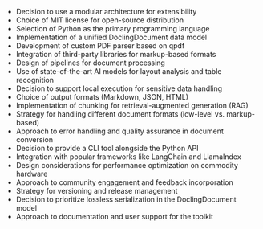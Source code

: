 - Decision to use a modular architecture for extensibility
- Choice of MIT license for open-source distribution
- Selection of Python as the primary programming language
- Implementation of a unified DoclingDocument data model
- Development of custom PDF parser based on qpdf
- Integration of third-party libraries for markup-based formats
- Design of pipelines for document processing
- Use of state-of-the-art AI models for layout analysis and table recognition
- Decision to support local execution for sensitive data handling
- Choice of output formats (Markdown, JSON, HTML)
- Implementation of chunking for retrieval-augmented generation (RAG)
- Strategy for handling different document formats (low-level vs. markup-based)
- Approach to error handling and quality assurance in document conversion
- Decision to provide a CLI tool alongside the Python API
- Integration with popular frameworks like LangChain and LlamaIndex
- Design considerations for performance optimization on commodity hardware
- Approach to community engagement and feedback incorporation
- Strategy for versioning and release management
- Decision to prioritize lossless serialization in the DoclingDocument model
- Approach to documentation and user support for the toolkit